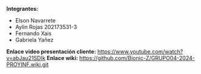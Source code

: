 **Integrantes:**
 - Elson Navarrete
 - Aylin Rojas 202173531-3
 - Fernando Xais 
 - Gabriela Yañez

**Enlace video presentación cliente:**  https://www.youtube.com/watch?v=abJau21SDIk
**Enlace wiki:** https://github.com/Bionic-Z/GRUPO04-2024-PROYINF.wiki.git
